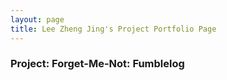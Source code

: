 ```yaml
---
layout: page
title: Lee Zheng Jing's Project Portfolio Page
---
```


### Project: Forget-Me-Not: Fumblelog